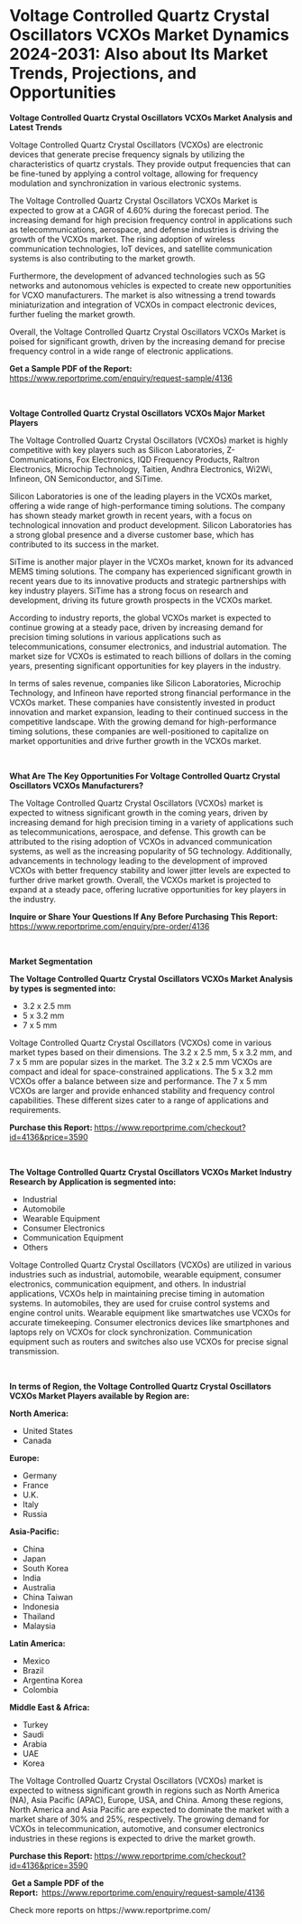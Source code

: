 <p><h1>Voltage Controlled Quartz Crystal Oscillators VCXOs Market Dynamics 2024-2031: Also about Its Market Trends, Projections, and Opportunities</h1></p><p><strong>Voltage Controlled Quartz Crystal Oscillators VCXOs Market Analysis and Latest Trends</strong></p>
<p><p>Voltage Controlled Quartz Crystal Oscillators (VCXOs) are electronic devices that generate precise frequency signals by utilizing the characteristics of quartz crystals. They provide output frequencies that can be fine-tuned by applying a control voltage, allowing for frequency modulation and synchronization in various electronic systems.</p><p>The Voltage Controlled Quartz Crystal Oscillators VCXOs Market is expected to grow at a CAGR of 4.60% during the forecast period. The increasing demand for high precision frequency control in applications such as telecommunications, aerospace, and defense industries is driving the growth of the VCXOs market. The rising adoption of wireless communication technologies, IoT devices, and satellite communication systems is also contributing to the market growth.</p><p>Furthermore, the development of advanced technologies such as 5G networks and autonomous vehicles is expected to create new opportunities for VCXO manufacturers. The market is also witnessing a trend towards miniaturization and integration of VCXOs in compact electronic devices, further fueling the market growth.</p><p>Overall, the Voltage Controlled Quartz Crystal Oscillators VCXOs Market is poised for significant growth, driven by the increasing demand for precise frequency control in a wide range of electronic applications.</p></p>
<p><strong>Get a Sample PDF of the Report:&nbsp;</strong> <a href="https://www.reportprime.com/enquiry/request-sample/4136">https://www.reportprime.com/enquiry/request-sample/4136</a></p>
<p>&nbsp;</p>
<p><strong>Voltage Controlled Quartz Crystal Oscillators VCXOs Major Market Players</strong></p>
<p><p>The Voltage Controlled Quartz Crystal Oscillators (VCXOs) market is highly competitive with key players such as Silicon Laboratories, Z-Communications, Fox Electronics, IQD Frequency Products, Raltron Electronics, Microchip Technology, Taitien, Andhra Electronics, Wi2Wi, Infineon, ON Semiconductor, and SiTime.</p><p>Silicon Laboratories is one of the leading players in the VCXOs market, offering a wide range of high-performance timing solutions. The company has shown steady market growth in recent years, with a focus on technological innovation and product development. Silicon Laboratories has a strong global presence and a diverse customer base, which has contributed to its success in the market.</p><p>SiTime is another major player in the VCXOs market, known for its advanced MEMS timing solutions. The company has experienced significant growth in recent years due to its innovative products and strategic partnerships with key industry players. SiTime has a strong focus on research and development, driving its future growth prospects in the VCXOs market.</p><p>According to industry reports, the global VCXOs market is expected to continue growing at a steady pace, driven by increasing demand for precision timing solutions in various applications such as telecommunications, consumer electronics, and industrial automation. The market size for VCXOs is estimated to reach billions of dollars in the coming years, presenting significant opportunities for key players in the industry.</p><p>In terms of sales revenue, companies like Silicon Laboratories, Microchip Technology, and Infineon have reported strong financial performance in the VCXOs market. These companies have consistently invested in product innovation and market expansion, leading to their continued success in the competitive landscape. With the growing demand for high-performance timing solutions, these companies are well-positioned to capitalize on market opportunities and drive further growth in the VCXOs market.</p></p>
<p>&nbsp;</p>
<p><strong>What Are The Key Opportunities For Voltage Controlled Quartz Crystal Oscillators VCXOs Manufacturers?</strong></p>
<p><p>The Voltage Controlled Quartz Crystal Oscillators (VCXOs) market is expected to witness significant growth in the coming years, driven by increasing demand for high precision timing in a variety of applications such as telecommunications, aerospace, and defense. This growth can be attributed to the rising adoption of VCXOs in advanced communication systems, as well as the increasing popularity of 5G technology. Additionally, advancements in technology leading to the development of improved VCXOs with better frequency stability and lower jitter levels are expected to further drive market growth. Overall, the VCXOs market is projected to expand at a steady pace, offering lucrative opportunities for key players in the industry.</p></p>
<p><strong>Inquire or Share Your Questions If Any Before Purchasing This Report:</strong> <a href="https://www.reportprime.com/enquiry/pre-order/4136">https://www.reportprime.com/enquiry/pre-order/4136</a></p>
<p>&nbsp;</p>
<p><strong>Market Segmentation</strong></p>
<p><strong>The Voltage Controlled Quartz Crystal Oscillators VCXOs Market Analysis by types is segmented into:</strong></p>
<p><ul><li>3.2 x 2.5 mm</li><li>5 x 3.2 mm</li><li>7 x 5 mm</li></ul></p>
<p><p>Voltage Controlled Quartz Crystal Oscillators (VCXOs) come in various market types based on their dimensions. The 3.2 x 2.5 mm, 5 x 3.2 mm, and 7 x 5 mm are popular sizes in the market. The 3.2 x 2.5 mm VCXOs are compact and ideal for space-constrained applications. The 5 x 3.2 mm VCXOs offer a balance between size and performance. The 7 x 5 mm VCXOs are larger and provide enhanced stability and frequency control capabilities. These different sizes cater to a range of applications and requirements.</p></p>
<p><strong>Purchase this Report:&nbsp;</strong><a href="https://www.reportprime.com/checkout?id=4136&price=3590">https://www.reportprime.com/checkout?id=4136&price=3590</a></p>
<p>&nbsp;</p>
<p><strong>The Voltage Controlled Quartz Crystal Oscillators VCXOs Market Industry Research by Application is segmented into:</strong></p>
<p><ul><li>Industrial</li><li>Automobile</li><li>Wearable Equipment</li><li>Consumer Electronics</li><li>Communication Equipment</li><li>Others</li></ul></p>
<p><p>Voltage Controlled Quartz Crystal Oscillators (VCXOs) are utilized in various industries such as industrial, automobile, wearable equipment, consumer electronics, communication equipment, and others. In industrial applications, VCXOs help in maintaining precise timing in automation systems. In automobiles, they are used for cruise control systems and engine control units. Wearable equipment like smartwatches use VCXOs for accurate timekeeping. Consumer electronics devices like smartphones and laptops rely on VCXOs for clock synchronization. Communication equipment such as routers and switches also use VCXOs for precise signal transmission.</p></p>
<p>&nbsp;</p>
<p><strong>In terms of Region, the Voltage Controlled Quartz Crystal Oscillators VCXOs Market Players available by Region are:</strong></p>
<p>
    <p> <strong> North America: </strong>
        <ul>
            <li>United States</li>
            <li>Canada</li>
        </ul>
        </p> 
    <p> <strong> Europe: </strong>
        <ul>
            <li>Germany</li>
            <li>France</li>
            <li>U.K.</li>
            <li>Italy</li>
            <li>Russia</li>
        </ul>
        </p> 
    <p> <strong> Asia-Pacific: </strong>
        <ul>
            <li>China</li>
            <li>Japan</li>
            <li>South Korea</li>
            <li>India</li>
            <li>Australia</li>
            <li>China Taiwan</li>
            <li>Indonesia</li>
            <li>Thailand</li>
            <li>Malaysia</li>
        </ul>
        </p> 
    <p> <strong> Latin America: </strong>
        <ul>
            <li>Mexico</li>
            <li>Brazil</li>
            <li>Argentina Korea</li>
            <li>Colombia</li>
        </ul>
        </p> 
    <p> <strong> Middle East & Africa: </strong>
        <ul>
            <li>Turkey</li>
            <li>Saudi</li>
            <li>Arabia</li>
            <li>UAE</li>
            <li>Korea</li>
        </ul>
    </p>
    </p>
<p><p>The Voltage Controlled Quartz Crystal Oscillators (VCXOs) market is expected to witness significant growth in regions such as North America (NA), Asia Pacific (APAC), Europe, USA, and China. Among these regions, North America and Asia Pacific are expected to dominate the market with a market share of 30% and 25%, respectively. The growing demand for VCXOs in telecommunication, automotive, and consumer electronics industries in these regions is expected to drive the market growth.</p></p>
<p><strong>Purchase this Report: </strong><a href="https://www.reportprime.com/checkout?id=4136&price=3590">https://www.reportprime.com/checkout?id=4136&price=3590</a></p>
<p>&nbsp;<strong>Get a Sample PDF of the Report:&nbsp;&nbsp;</strong><a href="https://www.reportprime.com/enquiry/request-sample/4136">https://www.reportprime.com/enquiry/request-sample/4136</a></p>
<p><strong></strong></p>
<p>Check more reports on https://www.reportprime.com/</p>